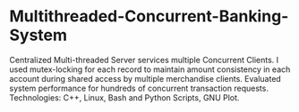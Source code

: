# Multithreaded-Concurrent-Banking-System
Centralized Multi-threaded Server services multiple Concurrent Clients. I used mutex-locking for each record to maintain amount consistency in each account during shared access by multiple merchandise clients. Evaluated system performance for hundreds of concurrent transaction requests. Technologies: C++, Linux, Bash and Python Scripts, GNU Plot.
